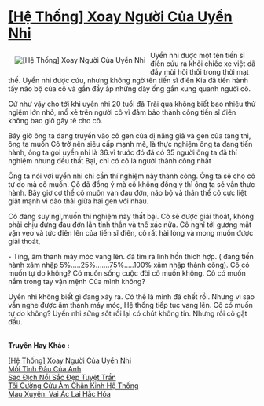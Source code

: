 <a href="https://utruyen.com/truyen/he-thong-xoay-nguoi-cua-uyen-nhi/19525/" title="[Hệ Thống] Xoay Người Của Uyển Nhi"><h1>[Hệ Thống] Xoay Người Của Uyển Nhi</h1></a><div style="display:table"><img align="right" style="float: left; padding: 10px;" src="https://utruyen.com/images/story/200x260/he-thong-xoay-nguoi-cua-uyen-nhi.jpg" alt="[Hệ Thống] Xoay Người Của Uyển Nhi">Uyển nhi được một tên tiến sĩ điên cứu ra khỏi chiếc xe việt dã đầy mùi hôi thối trong thời mạt thế. Uyển nhi được cứu, nhưng không ngờ tên tiến sĩ điên Kia đã tiến hành tẩy não bộ của cô và gắn đầy ắp những dây ống gắn xung quanh người cô. <p></p>Cứ như vậy cho tới khi uyển nhi 20 tuổi đã Trãi qua không biết bao nhiêu thử ngiệm lớn nhỏ, mổ xẻ trên người cô vì đảm bảo thành công tiến sĩ điên không bao giờ gây tê cho cô. <p></p>Bây giờ ông ta đang truyền vào cô gen của dị năng giả và gen của tang thi, ông ta muốn Cô trở nên siêu cấp mạnh mẽ, là thực nghiệm ông ta đang tiến hành, ông ta gọi uyển nhi là 36.vì trước đó đã có 35 người ông ta đã thí nghiệm nhưng đều thất Bại, chỉ có cô là người thành công nhất <p></p>Ông ta nói với uyển nhi chỉ cần thí nghiệm này thành công. Ông ta sẽ cho cô tự do mà cô muốn. Cô đã đồng ý mà cô không đồng ý thì ông ta sẽ vẫn thực hành. Bây giờ cơ thể cô muôn vàn đau đớn, não bộ và thân thể cô cực liệt giật mạnh vì đào thải giữa hai gen với nhau. <p></p>Cô đang suy ngĩ,muốn thí nghiệm này thất bại. Cô sẽ được giải thoát, không phải chịu đựng đau đớn lẫn tinh thần và thể xác nữa. Cô nghĩ tới gương mặt vặn vẹo và tức điên lên của tiến sĩ điên, cô rất hài lòng và mong muốn được giải thoát, <p></p>- Ting, âm thanh máy móc vang lên. đã tìm ra linh hồn thích hợp. ( đang tiến hành xâm nhập 5%.....25%.......75%.....100% xâm nhập thành công). Cô có muốn tự do không? Có muốn sống cuộc đời cô muốn không. Cô có muốn nắm trong tay vận mệnh Của mình không? <p></p>Uyển nhi không biết gì đang xảy ra. Có thể là mình đã chết rồi. Nhưng vì sao vẫn nghe được âm thanh máy móc, Hệ thống tiếp tục vang lên. Cô có muốn tự do không? Uyển nhi sửng sốt rồi lại có chút không tin. Nhưng rồi cô gật đầu. </div><p><br><b>Truyện Hay Khác :</b></p><a href="https://utruyen.com/truyen/he-thong-xoay-nguoi-cua-uyen-nhi/19525/" alt="[Hệ Thống] Xoay Người Của Uyển Nhi">[Hệ Thống] Xoay Người Của Uyển Nhi</a><br/><a href="https://utruyen.com/truyen/moi-tinh-dau-cua-anh/19374/" alt="Mối Tình Đầu Của Anh">Mối Tình Đầu Của Anh</a><br/><a href="https://github.com/quanluxury/ngontinhhot/tree/master/truyenhay/19200" alt="Sao Địch Nổi Sắc Đẹp Tuyệt Trần">Sao Địch Nổi Sắc Đẹp Tuyệt Trần</a><br/><a href="https://github.com/quanluxury/ngontinhhot/tree/master/truyenhay/19105" alt="Tối Cường Cửu Âm Chân Kinh Hệ Thống">Tối Cường Cửu Âm Chân Kinh Hệ Thống</a><br/><a href="https://maps.google.kr/url?q=https%3A%2F%2Futruyen.com%2Ftruyen%2Fmau-xuyen-vai-ac-lai-hac-hoa%2F17441%2F" alt="Mau Xuyên: Vai Ác Lại Hắc Hóa">Mau Xuyên: Vai Ác Lại Hắc Hóa</a><br/>